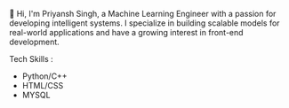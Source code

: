 👋 Hi, I'm Priyansh Singh, a Machine Learning Engineer with a passion for developing intelligent systems. I specialize in building scalable models for real-world applications and have a growing interest in front-end development.

Tech Skills :
 - Python/C++
 - HTML/CSS
 - MYSQL


  
<!---
priyanshsingh11/priyanshsingh11 is a ✨ special ✨ repository because its `README.md` (this file) appears on your GitHub profile.
You can click the Preview link to take a look at your changes.
--->
